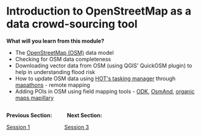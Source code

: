 # Introduction to OpenStreetMap as a data crowd-sourcing tool
**What will you learn from this module?**

- The [OpenStreetMap (OSM)](https://www.openstreetmap.org/) data model
- Checking for OSM data completeness
- Downloading vector data from OSM (using QGIS' QuickOSM plugin) to help in understanding flood risk 
- How to update OSM data using [HOT's tasking manager](https://tasks.hotosm.org/) through [mapathons](https://www.missingmaps.org/host/) - remote mapping
- Adding POIs in OSM using field mapping tools - [ODK](https://getodk.org/), [OsmAnd](https://osmand.net/), [organic maps](https://organicmaps.app/),[mapillary](https://organicmaps.app/)


##
**Previous Section:**&nbsp;&nbsp;&nbsp;&nbsp;&nbsp;&nbsp;&nbsp; &nbsp; **Next Section:**

<a href="Session1.md" title="Session 1">Session 1</a> &nbsp; &nbsp; &nbsp; &nbsp; &nbsp; &nbsp; &nbsp; &nbsp; &nbsp; &nbsp; &nbsp; <a href="Session3.md" title="Session 3">Session 3</a>
